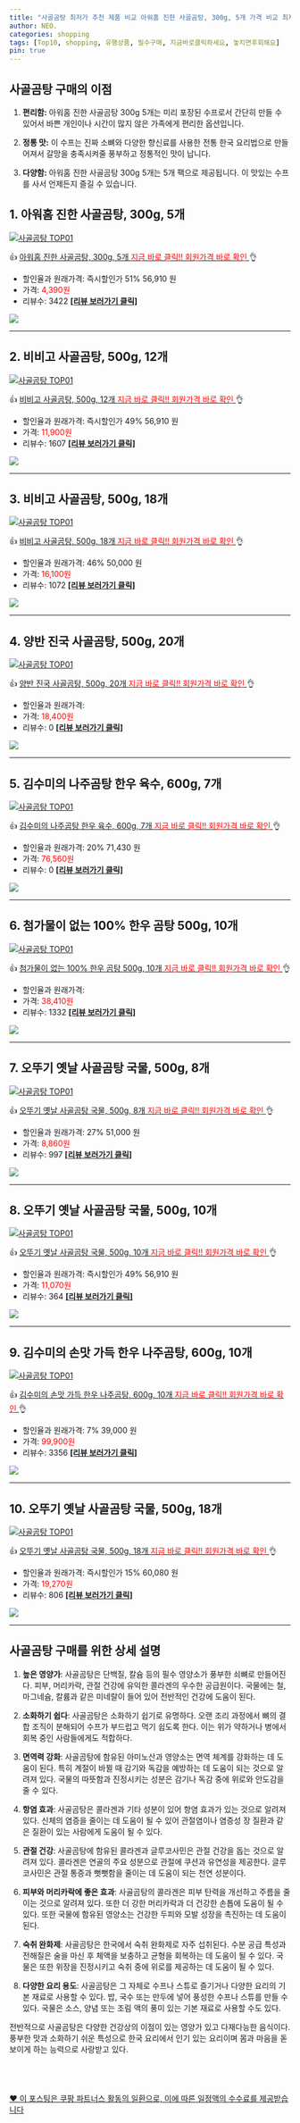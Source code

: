 ```yaml
---
title: "사골곰탕 최저가 추천 제품 비교 아워홈 진한 사골곰탕, 300g, 5개 가격 비교 최저가장점"
author: NEO.
categories: shopping
tags: [Top10, shopping, 유행상품, 필수구매, 지금바로클릭하세요, 놓치면후회해요]
pin: true
---
```

## 사골곰탕 구매의 이점
1. **편리함:** 아워홈 진한 사골곰탕 300g 5개는 미리 포장된 수프로서 간단히 만들 수 있어서 바쁜 개인이나 시간이 많지 않은 가족에게 편리한 옵션입니다.

2. **정통 맛:** 이 수프는 진짜 소뼈와 다양한 향신료를 사용한 전통 한국 요리법으로 만들어져서 갈망을 충족시켜줄 풍부하고 정통적인 맛이 납니다.

3. **다양함:** 아워홈 진한 사골곰탕 300g 5개는 5개 팩으로 제공됩니다. 이 맛있는 수프를 사서 언제든지 즐길 수 있습니다.

   

## 1. 아워홈 진한 사골곰탕, 300g, 5개

[![사골곰탕 TOP01](https://thumbnail6.coupangcdn.com/thumbnails/remote/490x490ex/image/vendor_inventory/7375/ec6546c278f4547e75a398902aeb8b08f680d21aa5a7fa1dc190c2224359.jpg)](https://link.coupang.com/re/AFFSDP?lptag=AF3617701&subid=GithubCoopas&pageKey=319021318&traceid=V0-153&itemId=16756290746&vendorItemId=87706938556)


👍 [아워홈 진한 사골곰탕, 300g, 5개 <font color=red> 지금 바로 클릭!! 회원가격 바로 확인 </font> ](https://link.coupang.com/re/AFFSDP?lptag=AF3617701&subid=GithubCoopas&pageKey=319021318&traceid=V0-153&itemId=16756290746&vendorItemId=87706938556) 👌 


- 할인율과 원래가격: 즉시할인가 51%  56,910   원
- 가격: <span style='color:red'>4,390원</span>
- 리뷰수: 3422  [**[리뷰 보러가기 클릭]**](https://link.coupang.com/re/AFFSDP?lptag=AF3617701&subid=GithubCoopas&pageKey=319021318&traceid=V0-153&itemId=16756290746&vendorItemId=87706938556)

[![](/discount_price.png)](https://link.coupang.com/re/AFFSDP?lptag=AF3617701&subid=GithubCoopas&pageKey=319021318&traceid=V0-153&itemId=16756290746&vendorItemId=87706938556)

---


   

## 2. 비비고 사골곰탕, 500g, 12개

[![사골곰탕 TOP01](https://thumbnail7.coupangcdn.com/thumbnails/remote/490x490ex/image/vendor_inventory/7738/336f6c6709379f4c6c17da089f19dd8f9c86bf823f249498cb54a09bb05a.jpg)](https://link.coupang.com/re/AFFSDP?lptag=AF3617701&subid=GithubCoopas&pageKey=7527803282&traceid=V0-153&itemId=277657003&vendorItemId=86315158154)


👍 [비비고 사골곰탕, 500g, 12개 <font color=red> 지금 바로 클릭!! 회원가격 바로 확인 </font> ](https://link.coupang.com/re/AFFSDP?lptag=AF3617701&subid=GithubCoopas&pageKey=7527803282&traceid=V0-153&itemId=277657003&vendorItemId=86315158154) 👌 


- 할인율과 원래가격: 즉시할인가 49%  56,910   원
- 가격: <span style='color:red'>11,900원</span>
- 리뷰수: 1607  [**[리뷰 보러가기 클릭]**](https://link.coupang.com/re/AFFSDP?lptag=AF3617701&subid=GithubCoopas&pageKey=7527803282&traceid=V0-153&itemId=277657003&vendorItemId=86315158154)

[![](/discount_price.png)](https://link.coupang.com/re/AFFSDP?lptag=AF3617701&subid=GithubCoopas&pageKey=7527803282&traceid=V0-153&itemId=277657003&vendorItemId=86315158154)

---


   

## 3. 비비고 사골곰탕, 500g, 18개

[![사골곰탕 TOP01](https://thumbnail10.coupangcdn.com/thumbnails/remote/490x490ex/image/vendor_inventory/0329/11ea3e94fb1b304aa84f34cbfce44d0f72b319e2f1ae650e6823baa205c0.jpg)](https://link.coupang.com/re/AFFSDP?lptag=AF3617701&subid=GithubCoopas&pageKey=7527803282&traceid=V0-153&itemId=19746219415&vendorItemId=87141934078)


👍 [비비고 사골곰탕, 500g, 18개 <font color=red> 지금 바로 클릭!! 회원가격 바로 확인 </font> ](https://link.coupang.com/re/AFFSDP?lptag=AF3617701&subid=GithubCoopas&pageKey=7527803282&traceid=V0-153&itemId=19746219415&vendorItemId=87141934078) 👌 


- 할인율과 원래가격: 46%  50,000   원
- 가격: <span style='color:red'>16,100원</span>
- 리뷰수: 1072  [**[리뷰 보러가기 클릭]**](https://link.coupang.com/re/AFFSDP?lptag=AF3617701&subid=GithubCoopas&pageKey=7527803282&traceid=V0-153&itemId=19746219415&vendorItemId=87141934078)

[![](/discount_price.png)](https://link.coupang.com/re/AFFSDP?lptag=AF3617701&subid=GithubCoopas&pageKey=7527803282&traceid=V0-153&itemId=19746219415&vendorItemId=87141934078)

---


   

## 4. 양반 진국 사골곰탕, 500g, 20개

[![사골곰탕 TOP01](https://thumbnail8.coupangcdn.com/thumbnails/remote/490x490ex/image/retail/images/7298129563481163-8b1569e6-1a88-470b-a745-6c38bae6fd27.jpg)](https://link.coupang.com/re/AFFSDP?lptag=AF3617701&subid=GithubCoopas&pageKey=7675260700&traceid=V0-153&itemId=20485903001&vendorItemId=70858768771)


👍 [양반 진국 사골곰탕, 500g, 20개 <font color=red> 지금 바로 클릭!! 회원가격 바로 확인 </font> ](https://link.coupang.com/re/AFFSDP?lptag=AF3617701&subid=GithubCoopas&pageKey=7675260700&traceid=V0-153&itemId=20485903001&vendorItemId=70858768771) 👌 


- 할인율과 원래가격: 
- 가격: <span style='color:red'>18,400원</span>
- 리뷰수: 0  [**[리뷰 보러가기 클릭]**](https://link.coupang.com/re/AFFSDP?lptag=AF3617701&subid=GithubCoopas&pageKey=7675260700&traceid=V0-153&itemId=20485903001&vendorItemId=70858768771)

[![](/discount_price.png)](https://link.coupang.com/re/AFFSDP?lptag=AF3617701&subid=GithubCoopas&pageKey=7675260700&traceid=V0-153&itemId=20485903001&vendorItemId=70858768771)

---


   

## 5. 김수미의 나주곰탕 한우 육수, 600g, 7개

[![사골곰탕 TOP01](https://thumbnail7.coupangcdn.com/thumbnails/remote/490x490ex/image/vendor_inventory/9853/82d127a07e8157e741c7be9ad857b575c99cb8a475c0cfc24be8bea01565.png)](https://link.coupang.com/re/AFFSDP?lptag=AF3617701&subid=GithubCoopas&pageKey=7243396152&traceid=V0-153&itemId=18409497043&vendorItemId=85072809895)


👍 [김수미의 나주곰탕 한우 육수, 600g, 7개 <font color=red> 지금 바로 클릭!! 회원가격 바로 확인 </font> ](https://link.coupang.com/re/AFFSDP?lptag=AF3617701&subid=GithubCoopas&pageKey=7243396152&traceid=V0-153&itemId=18409497043&vendorItemId=85072809895) 👌 


- 할인율과 원래가격: 20%  71,430   원
- 가격: <span style='color:red'>76,560원</span>
- 리뷰수: 0  [**[리뷰 보러가기 클릭]**](https://link.coupang.com/re/AFFSDP?lptag=AF3617701&subid=GithubCoopas&pageKey=7243396152&traceid=V0-153&itemId=18409497043&vendorItemId=85072809895)

[![](/discount_price.png)](https://link.coupang.com/re/AFFSDP?lptag=AF3617701&subid=GithubCoopas&pageKey=7243396152&traceid=V0-153&itemId=18409497043&vendorItemId=85072809895)

---


   

## 6. 첨가물이 없는 100% 한우 곰탕 500g, 10개

[![사골곰탕 TOP01](https://thumbnail6.coupangcdn.com/thumbnails/remote/490x490ex/image/vendor_inventory/c4f4/0d1c61ae7aba33e05eace981ed54f70f9cfd0cc221a1dd5101153c689d45.jpg)](https://link.coupang.com/re/AFFSDP?lptag=AF3617701&subid=GithubCoopas&pageKey=6870873083&traceid=V0-153&itemId=16435835325&vendorItemId=85020999138)


👍 [첨가물이 없는 100% 한우 곰탕 500g, 10개 <font color=red> 지금 바로 클릭!! 회원가격 바로 확인 </font> ](https://link.coupang.com/re/AFFSDP?lptag=AF3617701&subid=GithubCoopas&pageKey=6870873083&traceid=V0-153&itemId=16435835325&vendorItemId=85020999138) 👌 


- 할인율과 원래가격: 
- 가격: <span style='color:red'>38,410원</span>
- 리뷰수: 1332  [**[리뷰 보러가기 클릭]**](https://link.coupang.com/re/AFFSDP?lptag=AF3617701&subid=GithubCoopas&pageKey=6870873083&traceid=V0-153&itemId=16435835325&vendorItemId=85020999138)

[![](/discount_price.png)](https://link.coupang.com/re/AFFSDP?lptag=AF3617701&subid=GithubCoopas&pageKey=6870873083&traceid=V0-153&itemId=16435835325&vendorItemId=85020999138)

---


   

## 7. 오뚜기 옛날 사골곰탕 국물, 500g, 8개

[![사골곰탕 TOP01](https://thumbnail9.coupangcdn.com/thumbnails/remote/490x490ex/image/retail/images/c76c2a74-b9af-4ef6-a549-1fe7af4ce82a8949107169929250661.png)](https://link.coupang.com/re/AFFSDP?lptag=AF3617701&subid=GithubCoopas&pageKey=14636032&traceid=V0-153&itemId=18170675059&vendorItemId=85320061331)


👍 [오뚜기 옛날 사골곰탕 국물, 500g, 8개 <font color=red> 지금 바로 클릭!! 회원가격 바로 확인 </font> ](https://link.coupang.com/re/AFFSDP?lptag=AF3617701&subid=GithubCoopas&pageKey=14636032&traceid=V0-153&itemId=18170675059&vendorItemId=85320061331) 👌 


- 할인율과 원래가격: 27%  51,000   원
- 가격: <span style='color:red'>8,860원</span>
- 리뷰수: 997  [**[리뷰 보러가기 클릭]**](https://link.coupang.com/re/AFFSDP?lptag=AF3617701&subid=GithubCoopas&pageKey=14636032&traceid=V0-153&itemId=18170675059&vendorItemId=85320061331)

[![](/discount_price.png)](https://link.coupang.com/re/AFFSDP?lptag=AF3617701&subid=GithubCoopas&pageKey=14636032&traceid=V0-153&itemId=18170675059&vendorItemId=85320061331)

---


   

## 8. 오뚜기 옛날 사골곰탕 국물, 500g, 10개

[![사골곰탕 TOP01](https://thumbnail7.coupangcdn.com/thumbnails/remote/490x490ex/image/retail/images/1a41976f-a6c1-4d0e-adb2-27b1c46a901a24489452071392592.png)](https://link.coupang.com/re/AFFSDP?lptag=AF3617701&subid=GithubCoopas&pageKey=14636032&traceid=V0-153&itemId=18146463565&vendorItemId=85296809458)


👍 [오뚜기 옛날 사골곰탕 국물, 500g, 10개 <font color=red> 지금 바로 클릭!! 회원가격 바로 확인 </font> ](https://link.coupang.com/re/AFFSDP?lptag=AF3617701&subid=GithubCoopas&pageKey=14636032&traceid=V0-153&itemId=18146463565&vendorItemId=85296809458) 👌 


- 할인율과 원래가격: 즉시할인가 49%  56,910   원
- 가격: <span style='color:red'>11,070원</span>
- 리뷰수: 364  [**[리뷰 보러가기 클릭]**](https://link.coupang.com/re/AFFSDP?lptag=AF3617701&subid=GithubCoopas&pageKey=14636032&traceid=V0-153&itemId=18146463565&vendorItemId=85296809458)

[![](/discount_price.png)](https://link.coupang.com/re/AFFSDP?lptag=AF3617701&subid=GithubCoopas&pageKey=14636032&traceid=V0-153&itemId=18146463565&vendorItemId=85296809458)

---


   

## 9. 김수미의 손맛 가득 한우 나주곰탕, 600g, 10개

[![사골곰탕 TOP01](https://thumbnail7.coupangcdn.com/thumbnails/remote/490x490ex/image/vendor_inventory/558b/4e4c017b0537621f42c6d9049c468e49898412898cebc09439255af43992.jpg)](https://link.coupang.com/re/AFFSDP?lptag=AF3617701&subid=GithubCoopas&pageKey=7243396152&traceid=V0-153&itemId=19939663142&vendorItemId=86695238079)


👍 [김수미의 손맛 가득 한우 나주곰탕, 600g, 10개 <font color=red> 지금 바로 클릭!! 회원가격 바로 확인 </font> ](https://link.coupang.com/re/AFFSDP?lptag=AF3617701&subid=GithubCoopas&pageKey=7243396152&traceid=V0-153&itemId=19939663142&vendorItemId=86695238079) 👌 


- 할인율과 원래가격: 7%  39,000   원
- 가격: <span style='color:red'>99,900원</span>
- 리뷰수: 3356  [**[리뷰 보러가기 클릭]**](https://link.coupang.com/re/AFFSDP?lptag=AF3617701&subid=GithubCoopas&pageKey=7243396152&traceid=V0-153&itemId=19939663142&vendorItemId=86695238079)

[![](/discount_price.png)](https://link.coupang.com/re/AFFSDP?lptag=AF3617701&subid=GithubCoopas&pageKey=7243396152&traceid=V0-153&itemId=19939663142&vendorItemId=86695238079)

---


   

## 10. 오뚜기 옛날 사골곰탕 국물, 500g, 18개

[![사골곰탕 TOP01](https://thumbnail10.coupangcdn.com/thumbnails/remote/490x490ex/image/retail/images/4347328749837211-5da638ac-e32f-4957-9e47-ceb4b9d3e4d3.jpg)](https://link.coupang.com/re/AFFSDP?lptag=AF3617701&subid=GithubCoopas&pageKey=14636032&traceid=V0-153&itemId=927923864&vendorItemId=70417937149)


👍 [오뚜기 옛날 사골곰탕 국물, 500g, 18개 <font color=red> 지금 바로 클릭!! 회원가격 바로 확인 </font> ](https://link.coupang.com/re/AFFSDP?lptag=AF3617701&subid=GithubCoopas&pageKey=14636032&traceid=V0-153&itemId=927923864&vendorItemId=70417937149) 👌 


- 할인율과 원래가격: 즉시할인가 15%  60,080   원
- 가격: <span style='color:red'>19,270원</span>
- 리뷰수: 806  [**[리뷰 보러가기 클릭]**](https://link.coupang.com/re/AFFSDP?lptag=AF3617701&subid=GithubCoopas&pageKey=14636032&traceid=V0-153&itemId=927923864&vendorItemId=70417937149)

[![](/discount_price.png)](https://link.coupang.com/re/AFFSDP?lptag=AF3617701&subid=GithubCoopas&pageKey=14636032&traceid=V0-153&itemId=927923864&vendorItemId=70417937149)

---
## 사골곰탕 구매를 위한 상세 설명
1. **높은 영양가**: 사골곰탕은 단백질, 칼슘 등의 필수 영양소가 풍부한 쇠뼈로 만들어진다. 피부, 머리카락, 관절 건강에 유익한 콜라겐의 우수한 공급원이다. 국물에는 철, 마그네슘, 칼륨과 같은 미네랄이 들어 있어 전반적인 건강에 도움이 된다.

2. **소화하기 쉽다**: 사골곰탕은 소화하기 쉽기로 유명하다. 오랜 조리 과정에서 뼈의 결합 조직이 분해되어 수프가 부드럽고 먹기 쉽도록 한다. 이는 위가 약하거나 병에서 회복 중인 사람들에게도 적합하다.

3. **면역력 강화**: 사골곰탕에 함유된 아미노산과 영양소는 면역 체계를 강화하는 데 도움이 된다. 특히 계절이 바뀔 때 감기와 독감을 예방하는 데 도움이 되는 것으로 알려져 있다. 국물의 따뜻함과 진정시키는 성분은 감기나 독감 중에 위로와 안도감을 줄 수 있다.

4. **항염 효과**: 사골곰탕은 콜라겐과 기타 성분이 있어 항염 효과가 있는 것으로 알려져 있다. 신체의 염증을 줄이는 데 도움이 될 수 있어 관절염이나 염증성 장 질환과 같은 질환이 있는 사람에게 도움이 될 수 있다.

5. **관절 건강**: 사골곰탕에 함유된 콜라겐과 글루코사민은 관절 건강을 돕는 것으로 알려져 있다. 콜라겐은 연골의 주요 성분으로 관절에 쿠션과 유연성을 제공한다. 글루코사민은 관절 통증과 뻣뻣함을 줄이는 데 도움이 되는 천연 성분이다.

6. **피부와 머리카락에 좋은 효과**: 사골곰탕의 콜라겐은 피부 탄력을 개선하고 주름을 줄이는 것으로 알려져 있다. 또한 더 강한 머리카락과 더 건강한 손톱에 도움이 될 수 있다. 또한 국물에 함유된 영양소는 건강한 두피와 모발 성장을 촉진하는 데 도움이 된다.

7. **숙취 완화제**: 사골곰탕은 한국에서 숙취 완화제로 자주 섭취된다. 수분 공급 특성과 전해질은 술을 마신 후 체액을 보충하고 균형을 회복하는 데 도움이 될 수 있다. 국물은 또한 위장을 진정시키고 숙취 중에 위로를 제공하는 데 도움이 될 수 있다.

8. **다양한 요리 용도**: 사골곰탕은 그 자체로 수프나 스튜로 즐기거나 다양한 요리의 기본 재료로 사용할 수 있다. 밥, 국수 또는 만두에 넣어 풍성한 수프나 스튜를 만들 수 있다. 국물은 소스, 양념 또는 조림 액의 풍미 있는 기본 재료로 사용할 수도 있다.

전반적으로 사골곰탕은 다양한 건강상의 이점이 있는 영양가 있고 다재다능한 음식이다. 풍부한 맛과 소화하기 쉬운 특성으로 한국 요리에서 인기 있는 요리이며 몸과 마음을 돋보이게 하는 능력으로 사랑받고 있다.<br><br><br><br><br> [ ❤  이 포스팅은 쿠팡 파트너스 활동의 일환으로, 이에 따른 일정액의 수수료를 제공받습니다](https://link.coupang.com/a/bcEFyh)
